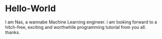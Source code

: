 # Hello-World
I am Nas, a wannabe Machine Learning engineer.
i am looking forward to a hitch-free, exciting and worthwhile programming tutorial
from you all.
thanks.
